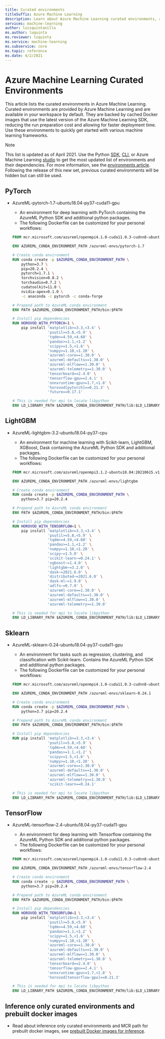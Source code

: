 ```yaml
---
title: Curated environments
titleSuffix: Azure Machine Learning
description: Learn about Azure Machine Learning curated environments, a set of pre-configured environments that help reduce experiment and deployment preparation times.
services: machine-learning
author: luisquintanilla
ms.author: luquinta
ms.reviewer: luquinta
ms.service: machine-learning
ms.subservice: core
ms.topic: reference
ms.date: 4/2/2021
---
```


# Azure Machine Learning Curated Environments

This article lists the curated environments in Azure Machine Learning. Curated environments are provided by Azure Machine Learning and are available in your workspace by default. They are backed by cached Docker images that use the latest version of the Azure Machine Learning SDK, reducing the run preparation cost and allowing for faster deployment time. Use these environments to quickly get started with various machine learning frameworks.

> [!NOTE]
> This list is updated as of April 2021. Use the Python [SDK](how-to-use-environments.md), [CLI](/cli/azure/ml/environment?view=azure-cli-latest#az_ml_environment_list&preserve-view=true), or Azure Machine Learning [studio](how-to-manage-environments-in-studio.md) to get the most updated list of environments and their dependencies. For more information, see the [environments article](how-to-use-environments.md#use-a-curated-environment). Following the release of this new set, previous curated environments will be hidden but can still be used. 


## PyTorch
- AzureML-pytorch-1.7-ubuntu18.04-py37-cuda11-gpu
     - An environment for deep learning with PyTorch containing the AzureML Python SDK and additional python packages.
     - The following Dockerfile can be customized for your personal workflows:
      
     ```dockerfile
     FROM mcr.microsoft.com/azureml/openmpi4.1.0-cuda11.0.3-cudnn8-ubuntu18.04:20210615.v1

     ENV AZUREML_CONDA_ENVIRONMENT_PATH /azureml-envs/pytorch-1.7

     # Create conda environment
     RUN conda create -p $AZUREML_CONDA_ENVIRONMENT_PATH \
         python=3.7 \
         pip=20.2.4 \
         pytorch=1.7.1 \
         torchvision=0.8.2 \
         torchaudio=0.7.2 \
         cudatoolkit=11.0 \
         nvidia-apex=0.1.0 \
         -c anaconda -c pytorch -c conda-forge

     # Prepend path to AzureML conda environment
     ENV PATH $AZUREML_CONDA_ENVIRONMENT_PATH/bin:$PATH

     # Install pip dependencies
     RUN HOROVOD_WITH_PYTORCH=1 \
         pip install 'matplotlib>=3.3,<3.4' \
                     'psutil>=5.8,<5.9' \
                     'tqdm>=4.59,<4.60' \
                     'pandas>=1.1,<1.2' \
                     'scipy>=1.5,<1.6' \
                     'numpy>=1.10,<1.20' \
                     'azureml-core==1.30.0' \
                     'azureml-defaults==1.30.0' \
                     'azureml-mlflow==1.30.0' \
                     'azureml-telemetry==1.30.0' \
                     'tensorboard==2.4.0' \
                     'tensorflow-gpu==2.4.1' \
                     'onnxruntime-gpu>=1.7,<1.8' \
                     'horovod[pytorch]==0.21.3' \
                     'future==0.17.1'

     # This is needed for mpi to locate libpython
     ENV LD_LIBRARY_PATH $AZUREML_CONDA_ENVIRONMENT_PATH/lib:$LD_LIBRARY_PATH
     ```

## LightGBM
- AzureML-lightgbm-3.2-ubuntu18.04-py37-cpu
     - An environment for machine learning with Scikit-learn, LightGBM, XGBoost, Dask containing the AzureML Python SDK and additional packages.
     - The following Dockerfile can be customized for your personal workflows:
     
     ```dockerfile
     FROM mcr.microsoft.com/azureml/openmpi3.1.2-ubuntu18.04:20210615.v1

     ENV AZUREML_CONDA_ENVIRONMENT_PATH /azureml-envs/lightgbm

     # Create conda environment
     RUN conda create -p $AZUREML_CONDA_ENVIRONMENT_PATH \
         python=3.7 pip=20.2.4

     # Prepend path to AzureML conda environment
     ENV PATH $AZUREML_CONDA_ENVIRONMENT_PATH/bin:$PATH

     # Install pip dependencies
     RUN HOROVOD_WITH_TENSORFLOW=1 \
         pip install 'matplotlib>=3.3,<3.4' \
                     'psutil>=5.8,<5.9' \
                     'tqdm>=4.59,<4.60' \
                     'pandas>=1.1,<1.2' \
                     'numpy>=1.10,<1.20' \
                     'scipy~=1.5.0' \
                     'scikit-learn~=0.24.1' \
                     'xgboost~=1.4.0' \
                     'lightgbm~=3.2.0' \
                     'dask~=2021.6.0' \
                     'distributed~=2021.6.0' \
                     'dask-ml~=1.9.0' \
                     'adlfs~=0.7.0' \
                     'azureml-core==1.30.0' \
                     'azureml-defaults==1.30.0' \
                     'azureml-mlflow==1.30.0' \
                     'azureml-telemetry==1.30.0'

     # This is needed for mpi to locate libpython
     ENV LD_LIBRARY_PATH $AZUREML_CONDA_ENVIRONMENT_PATH/lib:$LD_LIBRARY_PATH
     ```

## Sklearn
- AzureML-sklearn-0.24-ubuntu18.04-py37-cuda11-gpu
     - An environment for tasks such as regression, clustering, and classification with Scikit-learn. Contains the AzureML Python SDK and additional python packages.
     - The following Dockerfile can be customized for your personal workflows:
     
     ```dockerfile
     FROM mcr.microsoft.com/azureml/openmpi4.1.0-cuda11.0.3-cudnn8-ubuntu18.04:20210615.v1

     ENV AZUREML_CONDA_ENVIRONMENT_PATH /azureml-envs/sklearn-0.24.1

     # Create conda environment
     RUN conda create -p $AZUREML_CONDA_ENVIRONMENT_PATH \
         python=3.7 pip=20.2.4

     # Prepend path to AzureML conda environment
     ENV PATH $AZUREML_CONDA_ENVIRONMENT_PATH/bin:$PATH

     # Install pip dependencies
     RUN pip install 'matplotlib>=3.3,<3.4' \
                     'psutil>=5.8,<5.9' \
                     'tqdm>=4.59,<4.60' \
                     'pandas>=1.1,<1.2' \
                     'scipy>=1.5,<1.6' \
                     'numpy>=1.10,<1.20' \
                     'azureml-core==1.30.0' \
                     'azureml-defaults==1.30.0' \
                     'azureml-mlflow==1.30.0' \
                     'azureml-telemetry==1.30.0' \
                     'scikit-learn==0.24.1'

     # This is needed for mpi to locate libpython
     ENV LD_LIBRARY_PATH $AZUREML_CONDA_ENVIRONMENT_PATH/lib:$LD_LIBRARY_PATH
     ```

## TensorFlow
- AzureML-tensorflow-2.4-ubuntu18.04-py37-cuda11-gpu
     - An environment for deep learning with Tensorflow containing the AzureML Python SDK and additional python packages.
     - The following Dockerfile can be customized for your personal workflows:
     
     ```dockerfile
     FROM mcr.microsoft.com/azureml/openmpi4.1.0-cuda11.0.3-cudnn8-ubuntu18.04:20210615.v1

     ENV AZUREML_CONDA_ENVIRONMENT_PATH /azureml-envs/tensorflow-2.4

     # Create conda environment
     RUN conda create -p $AZUREML_CONDA_ENVIRONMENT_PATH \
         python=3.7 pip=20.2.4

     # Prepend path to AzureML conda environment
     ENV PATH $AZUREML_CONDA_ENVIRONMENT_PATH/bin:$PATH

     # Install pip dependencies
     RUN HOROVOD_WITH_TENSORFLOW=1 \
         pip install 'matplotlib>=3.3,<3.4' \
                     'psutil>=5.8,<5.9' \
                     'tqdm>=4.59,<4.60' \
                     'pandas>=1.1,<1.2' \
                     'scipy>=1.5,<1.6' \
                     'numpy>=1.10,<1.20' \
                     'azureml-core==1.30.0' \
                     'azureml-defaults==1.30.0' \
                     'azureml-mlflow==1.30.0' \
                     'azureml-telemetry==1.30.0' \
                     'tensorboard==2.4.0' \
                     'tensorflow-gpu==2.4.1' \
                     'onnxruntime-gpu>=1.7,<1.8' \
                     'horovod[tensorflow-gpu]==0.21.3'

     # This is needed for mpi to locate libpython
     ENV LD_LIBRARY_PATH $AZUREML_CONDA_ENVIRONMENT_PATH/lib:$LD_LIBRARY_PATH
     ```

## Inference only curated environments and prebuilt docker images
- Read about inference only curated environments and MCR path for prebuilt docker images, see [prebuilt Docker images for inference](concept-prebuilt-docker-images-inference.md#list-of-prebuilt-docker-images-for-inference).
